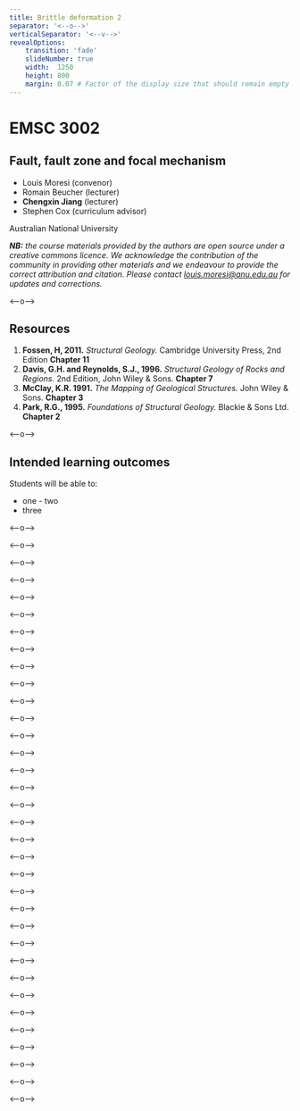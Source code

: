 ```yaml
---
title: Brittle deformation 2
separator: '<--o-->'
verticalSeparator: '<--v-->'
revealOptions:
    transition: 'fade'
    slideNumber: true
    width:  1250
    height: 800
    margin: 0.07 # Factor of the display size that should remain empty around the content (7% typically)
---
```


# EMSC 3002

## Fault, fault zone and focal mechanism

  - Louis Moresi (convenor)
  - Romain Beucher (lecturer)
  - **Chengxin Jiang** (lecturer)
  - Stephen Cox (curriculum advisor)

Australian National University

_**NB:** the course materials provided by the authors are open source under a creative commons licence. 
We acknowledge the contribution of the community in providing other materials and we endeavour to 
provide the correct attribution and citation. Please contact louis.moresi@anu.edu.au for updates and 
corrections._

<--o-->

## Resources

1. **Fossen, H, 2011.** *Structural Geology.* Cambridge University Press, 2nd Edition **Chapter 11**
1. **Davis, G.H. and Reynolds, S.J., 1996.** *Structural Geology of Rocks and Regions.* 2nd Edition, John Wiley & Sons. **Chapter 7**
1. **McClay, K.R. 1991.** *The Mapping of Geological Structures.* John Wiley & Sons.  **Chapter 3**
1. **Park, R.G., 1995.** *Foundations of Structural Geology.* Blackie & Sons Ltd. **Chapter 2**

<--o-->

## Intended learning outcomes

Students will be able to:

- one
- two
- three

<--o-->

<!-- .slide: data-background="Figures-Brittle_deformation2/slide1.jpg" -->

<--o-->

<!-- .slide: data-background="Figures-Brittle_deformation2/slide2.jpg" -->

<--o-->

<!-- .slide: data-background="Figures-Brittle_deformation2/slide3.jpg" -->

<--o-->

<!-- .slide: data-background="Figures-Brittle_deformation2/slide4.jpg" -->

<--o-->

<!-- .slide: data-background="Figures-Brittle_deformation2/slide5.jpg" -->

<--o-->

<!-- .slide: data-background="Figures-Brittle_deformation2/slide6.jpg" -->

<--o-->

<!-- .slide: data-background="Figures-Brittle_deformation2/slide7.jpg" -->

<--o-->

<!-- .slide: data-background="Figures-Brittle_deformation2/slide8.jpg" -->

<--o-->

<!-- .slide: data-background="Figures-Brittle_deformation2/slide9.jpg" -->

<--o-->

<!-- .slide: data-background="Figures-Brittle_deformation2/slide10.jpg" -->

<--o-->

<!-- .slide: data-background="Figures-Brittle_deformation2/slide11.jpg" -->

<--o-->

<!-- .slide: data-background="Figures-Brittle_deformation2/slide12.jpg" -->

<--o-->

<!-- .slide: data-background="Figures-Brittle_deformation2/slide13.jpg" -->

<--o-->

<!-- .slide: data-background="Figures-Brittle_deformation2/slide14.jpg" -->

<--o-->

<!-- .slide: data-background="Figures-Brittle_deformation2/slide15.jpg" -->

<--o-->

<!-- .slide: data-background="Figures-Brittle_deformation2/slide16.jpg" -->

<--o-->

<!-- .slide: data-background="Figures-Brittle_deformation2/slide17.jpg" -->

<--o-->

<!-- .slide: data-background="Figures-Brittle_deformation2/slide18.jpg" -->

<--o-->

<!-- .slide: data-background="Figures-Brittle_deformation2/slide19.jpg" -->

<--o-->

<!-- .slide: data-background="Figures-Brittle_deformation2/slide20.jpg" -->

<--o-->

<!-- .slide: data-background="Figures-Brittle_deformation2/slide21.jpg" -->

<--o-->

<!-- .slide: data-background="Figures-Brittle_deformation2/slide22.jpg" -->

<--o-->

<!-- .slide: data-background="Figures-Brittle_deformation2/slide23.jpg" -->

<--o-->

<!-- .slide: data-background="Figures-Brittle_deformation2/slide24.jpg" -->

<--o-->

<!-- .slide: data-background="Figures-Brittle_deformation2/slide25.jpg" -->

<--o-->

<!-- .slide: data-background="Figures-Brittle_deformation2/slide26.jpg" -->

<--o-->

<!-- .slide: data-background="Figures-Brittle_deformation2/slide27.jpg" -->

<--o-->

<!-- .slide: data-background="Figures-Brittle_deformation2/slide28.jpg" -->

<--o-->

<!-- .slide: data-background="Figures-Brittle_deformation2/slide29.jpg" -->

<--o-->

<!-- .slide: data-background="Figures-Brittle_deformation2/slide30.jpg" -->

<--o-->

<!-- .slide: data-background="Figures-Brittle_deformation2/slide31.jpg" -->

<--o-->

<!-- .slide: data-background="Figures-Brittle_deformation2/slide32.jpg" -->

<--o-->

<!-- .slide: data-background="Figures-Brittle_deformation2/slide33.jpg" -->

<--o-->

<!-- .slide: data-background="Figures-Brittle_deformation2/slide34.jpg" -->
